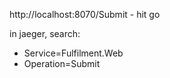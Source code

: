 
http://localhost:8070/Submit - hit go

in jaeger, search:

- Service=Fulfilment.Web
- Operation=Submit
